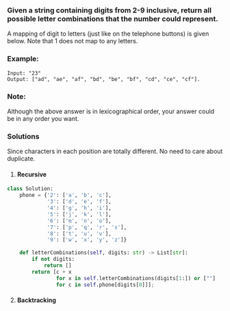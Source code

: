 ### Given a string containing digits from 2-9 inclusive, return all possible letter combinations that the number could represent.

A mapping of digit to letters (just like on the telephone buttons) is given below. Note that 1 does not map to any letters.



### Example:

```
Input: "23"
Output: ["ad", "ae", "af", "bd", "be", "bf", "cd", "ce", "cf"].
```

### Note:

Although the above answer is in lexicographical order, your answer could be in any order you want.

### Solutions

Since characters in each position are totally different. No need to care about duplicate.

1. #### Recursive 

```python
class Solution:
    phone = {'2': ['a', 'b', 'c'],
             '3': ['d', 'e', 'f'],
             '4': ['g', 'h', 'i'],
             '5': ['j', 'k', 'l'],
             '6': ['m', 'n', 'o'],
             '7': ['p', 'q', 'r', 's'],
             '8': ['t', 'u', 'v'],
             '9': ['w', 'x', 'y', 'z']}  
    
    def letterCombinations(self, digits: str) -> List[str]:
        if not digits:
            return []
        return [c + x 
                for x in self.letterCombinations(digits[1:]) or [""] 
                for c in self.phone[digits[0]]];
```

2. #### Backtracking
